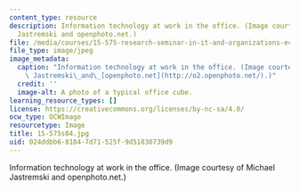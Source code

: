 ```yaml
---
content_type: resource
description: Information technology at work in the office. (Image courtesy of Michael
  Jastremski and openphoto.net.)
file: /media/courses/15-575-research-seminar-in-it-and-organizations-economic-perspectives-spring-2004/024ddbb681847d71525f9d51830739d9_15-575s04.jpg
file_type: image/jpeg
image_metadata:
  caption: "Information technology at work in the office. (Image courtesy of Michael\
    \ Jastremski\_and\_[openphoto.net](http://o2.openphoto.net/).)"
  credit: ''
  image-alt: A photo of a typical office cube.
learning_resource_types: []
license: https://creativecommons.org/licenses/by-nc-sa/4.0/
ocw_type: OCWImage
resourcetype: Image
title: 15-575s04.jpg
uid: 024ddbb6-8184-7d71-525f-9d51830739d9
---
```

Information technology at work in the office. (Image courtesy of Michael Jastremski and openphoto.net.)